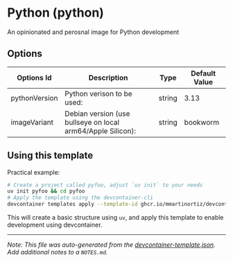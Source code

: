 
# Python (python)

An opinionated and perosnal image for Python development

## Options

| Options Id | Description | Type | Default Value |
|-----|-----|-----|-----|
| pythonVersion | Python verison to be used: | string | 3.13 |
| imageVariant | Debian version (use bullseye on local arm64/Apple Silicon): | string | bookworm |

## Using this template

Practical example:

```bash
# Create a project called pyfoo, adjust `uv init` to your needs
uv init pyfoo && cd pyfoo
# Apply the template using the devcontainer-cli
devcontainer templates apply --template-id ghcr.io/mmartinortiz/devcontainer-templates/python
```

This will create a basic structure using `uv`, and apply this template to enable development using devcontainer.


---

_Note: This file was auto-generated from the [devcontainer-template.json](https://github.com/mmartinortiz/devcontainer-templates/blob/main/src/python/devcontainer-template.json).  Add additional notes to a `NOTES.md`._
